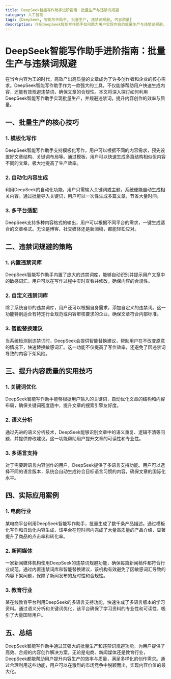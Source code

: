 ```yaml
---
title: DeepSeek智能写作助手进阶指南：批量生产与违禁词规避
category: 人工智能
tags: [DeepSeek, 智能写作助手, 批量生产, 违禁词规避, 内容质量]
description: 介绍DeepSeek智能写作助手如何助力用户实现内容的批量生产与违禁词规避，提升创作效率与内容质量。文章详细讲解了模板化写作、自动化内容生成等核心技巧，以及内置和自定义违禁词库的使用方法。此外，还分享了关键词优化、语义分析等提升内容质量的策略，并通过电商、新闻媒体和教育行业的实际应用案例展示了DeepSeek的多功能性和适用性。无论是提高产品描述的质量还是确保新闻稿件的合规性，DeepSeek都是强有力的内容创作工具。
---
```

# DeepSeek智能写作助手进阶指南：批量生产与违禁词规避

在当今内容为王的时代，高效产出高质量的文章成为了许多创作者和企业的核心需求。DeepSeek智能写作助手作为一款强大的工具，不仅能够帮助用户快速生成内容，还能有效规避违禁词，确保文章的合规性。本文将深入探讨如何利用DeepSeek智能写作助手实现批量生产，并规避违禁词，提升内容创作的效率与质量。

## 一、批量生产的核心技巧

### 1. 模板化写作
DeepSeek智能写作助手支持模板化写作，用户可以根据不同的内容需求，预先设置好文章结构、关键词布局等。通过模板，用户可以快速生成多篇结构相似但内容不同的文章，极大地提高了生产效率。

### 2. 自动化内容生成
利用DeepSeek的自动化功能，用户只需输入关键词或主题，系统便能自动生成相关内容。通过批量导入关键词，用户可以一次性生成多篇文章，节省大量时间。

### 3. 多平台适配
DeepSeek支持多种内容格式的输出，用户可以根据不同平台的需求，一键生成适合的文章格式。无论是博客、社交媒体还是新闻稿，都能轻松应对。

## 二、违禁词规避的策略

### 1. 内置违禁词库
DeepSeek智能写作助手内置了庞大的违禁词库，能够自动识别并提示用户文章中的敏感词汇。用户可以在写作过程中实时查看并修改，确保内容的合规性。

### 2. 自定义违禁词库
除了系统自带的违禁词库，用户还可以根据自身需求，添加自定义的违禁词。这一功能特别适合有特定行业规范或内容审核要求的企业，确保文章符合内部标准。

### 3. 智能替换建议
当系统检测到违禁词时，DeepSeek会提供智能替换建议，帮助用户在不改变原意的情况下，快速替换敏感词汇。这一功能不仅提高了写作效率，还避免了因违禁词导致的内容下架风险。

## 三、提升内容质量的实用技巧

### 1. 关键词优化
DeepSeek智能写作助手能够根据用户输入的关键词，自动优化文章的结构和内容布局，确保关键词密度适中，提升文章的搜索引擎友好度。

### 2. 语义分析
通过先进的语义分析技术，DeepSeek能够识别文章中的语义重复、逻辑不清等问题，并提供修改建议。这一功能帮助用户提升文章的可读性和专业性。

### 3. 多语言支持
对于需要跨语言内容创作的用户，DeepSeek提供了多语言支持功能。用户可以选择不同的语言版本，系统会自动生成符合目标语言习惯的内容，确保文章的国际化水平。

## 四、实际应用案例

### 1. 电商行业
某电商平台利用DeepSeek智能写作助手，批量生成了数千条产品描述。通过模板化写作和自动化内容生成，该平台在短时间内完成了大量高质量的产品介绍，显著提升了商品的点击率和转化率。

### 2. 新闻媒体
一家新闻媒体机构使用DeepSeek的违禁词规避功能，确保每篇新闻稿件都符合行业规范。通过内置违禁词库和智能替换建议，该机构有效避免了因敏感词汇导致的内容下架问题，保障了新闻发布的及时性和合规性。

### 3. 教育行业
某在线教育平台利用DeepSeek的多语言支持功能，快速生成了多语言版本的学习资料。通过语义分析和关键词优化，该平台确保了学习资料的专业性和可读性，吸引了大量国际用户。

## 五、总结

DeepSeek智能写作助手通过其强大的批量生产和违禁词规避功能，为用户提供了高效、合规的内容创作解决方案。无论是电商、新闻媒体还是教育行业，DeepSeek都能帮助用户提升内容生产的效率与质量，满足多样化的创作需求。通过合理利用这些功能，用户可以在激烈的市场竞争中脱颖而出，实现内容价值的最大化。